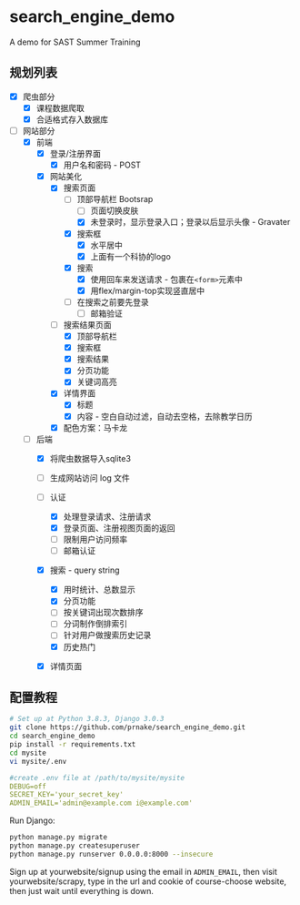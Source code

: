 # search_engine_demo
A demo for SAST Summer Training

## 规划列表

- [x] 爬虫部分
  - [x] 课程数据爬取
  - [x] 合适格式存入数据库
- [ ] 网站部分
  - [x] 前端
    - [x] 登录/注册界面
      - [x] 用户名和密码 - POST
    - [x] 网站美化
      - [x] 搜索页面
        - [ ] 顶部导航栏 Bootsrap
          - [ ] 页面切换皮肤
          - [x] 未登录时，显示登录入口；登录以后显示头像 - Gravater
        - [x] 搜索框
          - [x] 水平居中
          - [x] 上面有一个科协的logo
        - [x] 搜索
          - [x] 使用回车来发送请求 - 包裹在`<form>`元素中
          - [x] 用flex/margin-top实现竖直居中
        - [ ] 在搜索之前要先登录
          - [ ] 邮箱验证
      - [ ] 搜索结果页面
        - [x] 顶部导航栏
        - [x] 搜索框
        - [x] 搜索结果
        - [x] 分页功能
        - [x] 关键词高亮
      - [x] 详情界面
        - [x] 标题
        - [x] 内容 - 空白自动过滤，自动去空格，去除教学日历
      - [x] 配色方案：马卡龙
  - [ ] 后端
    - [x] 将爬虫数据导入sqlite3
    - [ ] 生成网站访问 log 文件
    - [ ] 认证
      - [x] 处理登录请求、注册请求
      - [x] 登录页面、注册视图页面的返回
      - [ ] 限制用户访问频率
      - [ ] 邮箱认证
    - [x] 搜索 - query string
      - [x] 用时统计、总数显示
      - [x] 分页功能
      - [ ] 按关键词出现次数排序
      - [ ] 分词制作倒排索引
      - [ ] 针对用户做搜索历史记录
      - [x] 历史热门
    - [x] 详情页面
    

## 配置教程

```bash
# Set up at Python 3.8.3, Django 3.0.3
git clone https://github.com/prnake/search_engine_demo.git
cd search_engine_demo
pip install -r requirements.txt
cd mysite
vi mysite/.env
```

```yaml
#create .env file at /path/to/mysite/mysite
DEBUG=off
SECRET_KEY='your_secret_key'
ADMIN_EMAIL='admin@example.com i@example.com'

```

Run Django:

```bash
python manage.py migrate
python manage.py createsuperuser
python manage.py runserver 0.0.0.0:8000 --insecure
```

Sign up at  yourwebsite/signup using the email in `ADMIN_EMAIL`, then visit yourwebsite/scrapy, type in the url and cookie of course-choose website, then just wait until everything is down.
